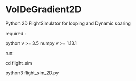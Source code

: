 # VolDeGradient2D
Python 2D FlightSimulator for looping and Dynamic soaring

required :

python v >= 3.5
numpy  v >= 1.13.1

run:

cd flight_sim

python3 flight_sim_2D.py

